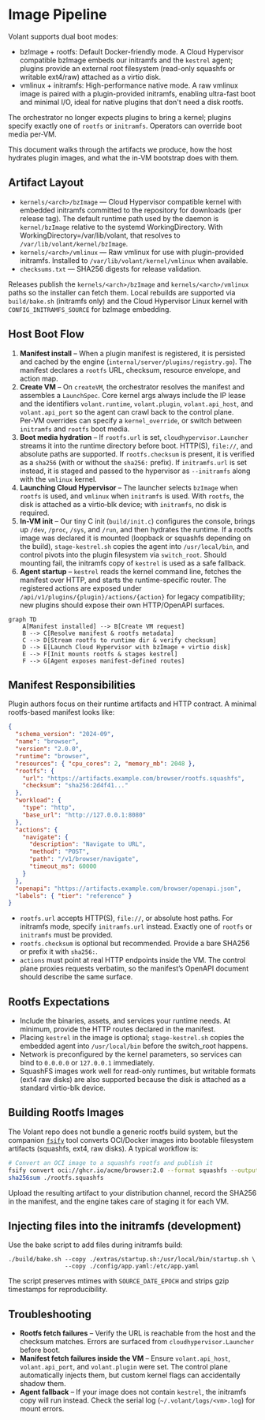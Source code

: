 # Image Pipeline

Volant supports dual boot modes:

- bzImage + rootfs: Default Docker-friendly mode. A Cloud Hypervisor compatible bzImage embeds our initramfs and the `kestrel` agent; plugins provide an external root filesystem (read-only squashfs or writable ext4/raw) attached as a virtio disk.
- vmlinux + initramfs: High-performance native mode. A raw vmlinux image is paired with a plugin-provided initramfs, enabling ultra-fast boot and minimal I/O, ideal for native plugins that don't need a disk rootfs.

The orchestrator no longer expects plugins to bring a kernel; plugins specify exactly one of `rootfs` or `initramfs`. Operators can override boot media per-VM.

This document walks through the artifacts we produce, how the host hydrates plugin images, and what the in-VM bootstrap does with them.

## Artifact Layout
- `kernels/<arch>/bzImage` — Cloud Hypervisor compatible kernel with embedded initramfs committed to the repository for downloads (per release tag). The default runtime path used by the daemon is `kernel/bzImage` relative to the systemd WorkingDirectory. With WorkingDirectory=/var/lib/volant, that resolves to `/var/lib/volant/kernel/bzImage`.
- `kernels/<arch>/vmlinux` — Raw vmlinux for use with plugin-provided initramfs. Installed to `/var/lib/volant/kernel/vmlinux` when available.
- `checksums.txt` — SHA256 digests for release validation.

Releases publish the `kernels/<arch>/bzImage` and `kernels/<arch>/vmlinux` paths so the installer can fetch them. Local rebuilds are supported via `build/bake.sh` (initramfs only) and the Cloud Hypervisor Linux kernel with `CONFIG_INITRAMFS_SOURCE` for bzImage embedding.

## Host Boot Flow
1. **Manifest install** – When a plugin manifest is registered, it is persisted and cached by the engine (`internal/server/plugins/registry.go`). The manifest declares a `rootfs` URL, checksum, resource envelope, and action map.
2. **Create VM** – On `createVM`, the orchestrator resolves the manifest and assembles a `LaunchSpec`. Core kernel args always include the IP lease and the identifiers `volant.runtime`, `volant.plugin`, `volant.api_host`, and `volant.api_port` so the agent can crawl back to the control plane. Per‑VM overrides can specify a `kernel_override`, or switch between `initramfs` and `rootfs` boot media.
3. **Boot media hydration** – If `rootfs.url` is set, `cloudhypervisor.Launcher` streams it into the runtime directory before boot. HTTP(S), `file://`, and absolute paths are supported. If `rootfs.checksum` is present, it is verified as a `sha256` (with or without the `sha256:` prefix). If `initramfs.url` is set instead, it is staged and passed to the hypervisor as `--initramfs` along with the `vmlinux` kernel.
4. **Launching Cloud Hypervisor** – The launcher selects `bzImage` when `rootfs` is used, and `vmlinux` when `initramfs` is used. With `rootfs`, the disk is attached as a virtio‑blk device; with `initramfs`, no disk is required.
5. **In-VM init** – Our tiny C init (`build/init.c`) configures the console, brings up `/dev`, `/proc`, `/sys`, and `/run`, and then hydrates the runtime. If a rootfs image was declared it is mounted (loopback or squashfs depending on the build), `stage-kestrel.sh` copies the agent into `/usr/local/bin`, and control pivots into the plugin filesystem via `switch_root`. Should mounting fail, the initramfs copy of `kestrel` is used as a safe fallback.
6. **Agent startup** – `kestrel` reads the kernel command line, fetches the manifest over HTTP, and starts the runtime-specific router. The registered actions are exposed under `/api/v1/plugins/{plugin}/actions/{action}` for legacy compatibility; new plugins should expose their own HTTP/OpenAPI surfaces.

```mermaid
graph TD
    A[Manifest installed] --> B[Create VM request]
    B --> C[Resolve manifest & rootfs metadata]
    C --> D[Stream rootfs to runtime dir & verify checksum]
    D --> E[Launch Cloud Hypervisor with bzImage + virtio disk]
    E --> F[Init mounts rootfs & stages kestrel]
    F --> G[Agent exposes manifest-defined routes]
```

## Manifest Responsibilities
Plugin authors focus on their runtime artifacts and HTTP contract. A minimal rootfs-based manifest looks like:

```json
{
  "schema_version": "2024-09",
  "name": "browser",
  "version": "2.0.0",
  "runtime": "browser",
  "resources": { "cpu_cores": 2, "memory_mb": 2048 },
  "rootfs": {
    "url": "https://artifacts.example.com/browser/rootfs.squashfs",
    "checksum": "sha256:2d4f41..."
  },
  "workload": {
    "type": "http",
    "base_url": "http://127.0.0.1:8080"
  },
  "actions": {
    "navigate": {
      "description": "Navigate to URL",
      "method": "POST",
      "path": "/v1/browser/navigate",
      "timeout_ms": 60000
    }
  },
  "openapi": "https://artifacts.example.com/browser/openapi.json",
  "labels": { "tier": "reference" }
}
```

- `rootfs.url` accepts HTTP(S), `file://`, or absolute host paths. For initramfs mode, specify `initramfs.url` instead. Exactly one of `rootfs` or `initramfs` must be provided.
- `rootfs.checksum` is optional but recommended. Provide a bare SHA256 or prefix it with `sha256:`.
- `actions` must point at real HTTP endpoints inside the VM. The control plane proxies requests verbatim, so the manifest’s OpenAPI document should describe the same surface.

## Rootfs Expectations
- Include the binaries, assets, and services your runtime needs. At minimum, provide the HTTP routes declared in the manifest.
- Placing `kestrel` in the image is optional; `stage-kestrel.sh` copies the embedded agent into `/usr/local/bin` before the switch_root happens.
- Network is preconfigured by the kernel parameters, so services can bind to `0.0.0.0` or `127.0.0.1` immediately.
- SquashFS images work well for read-only runtimes, but writable formats (ext4 raw disks) are also supported because the disk is attached as a standard virtio-blk device.

## Building Rootfs Images
The Volant repo does not bundle a generic rootfs build system, but the companion [`fsify`](https://github.com/volantvm/fsify) tool converts OCI/Docker images into bootable filesystem artifacts (squashfs, ext4, raw disks). A typical workflow is:

```bash
# Convert an OCI image to a squashfs rootfs and publish it
fsify convert oci://ghcr.io/acme/browser:2.0 --format squashfs --output ./rootfs.squashfs
sha256sum ./rootfs.squashfs
```

Upload the resulting artifact to your distribution channel, record the SHA256 in the manifest, and the engine takes care of staging it for each VM.

## Injecting files into the initramfs (development)

Use the bake script to add files during initramfs build:

```
./build/bake.sh --copy ./extras/startup.sh:/usr/local/bin/startup.sh \
                --copy ./config/app.yaml:/etc/app.yaml
```

The script preserves mtimes with `SOURCE_DATE_EPOCH` and strips gzip timestamps for reproducibility.

## Troubleshooting
- **Rootfs fetch failures** – Verify the URL is reachable from the host and the checksum matches. Errors are surfaced from `cloudhypervisor.Launcher` before boot.
- **Manifest fetch failures inside the VM** – Ensure `volant.api_host`, `volant.api_port`, and `volant.plugin` were set. The control plane automatically injects them, but custom kernel flags can accidentally shadow them.
- **Agent fallback** – If your image does not contain `kestrel`, the initramfs copy will run instead. Check the serial log (`~/.volant/logs/<vm>.log`) for mount errors.
